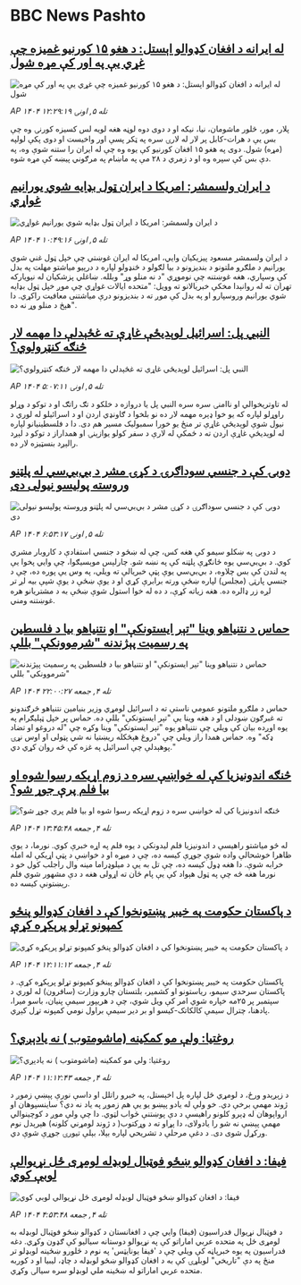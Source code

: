 # BBC News Pashto## [له ایرانه د افغان کډوالو اېستل: د هغو ۱۵ کورنیو غمیزه چې غړي یې په اور کې مړه شول](https://www.bbc.com/pashto/articles/cjw7yee1l24o?at_medium=RSS&at_campaign=rss?at_campaign=githubrss)![له ایرانه د افغان کډوالو اېستل: د هغو ۱۵ کورنیو غمیزه چې غړي یې په اور کې مړه شول](https://ichef.bbci.co.uk/ace/ws/240/cpsprodpb/8650/live/68930710-9943-11f0-b42e-f379dfea869d.jpg)_AP ۱۴۰۴ تله ۵, اونۍ ۱۲:۲۹:۱۹_پلار، مور، څلور ماشومان، نیا، نیکه او د دوی دوه لوڼه هغه لویه لس کسیزه کورنۍ وه چې بس یې د هرات-کابل پر لار له لارۍ سره په ټکر پسې اور واخیست او دوی پکې لولپه (مړه) شول.
دوی په هغو ۱۵ افغان کورنیو کې یوه وه چې له ایران را ستنه شوې وه، په دې بس کې سپره وه او د زمري د ۲۸ مې په ماښام په مرګوني پیښه کې مړه شوه.## [د ایران ولسمشر: امریکا د ایران ټول بډایه شوي یورانیم غواړي](https://www.bbc.com/pashto/articles/cm28rn36801o?at_medium=RSS&at_campaign=rss?at_campaign=githubrss)![د ایران ولسمشر: امریکا د ایران ټول بډایه شوي یورانیم غواړي](https://ichef.bbci.co.uk/ace/ws/240/cpsprodpb/b7a3/live/06aa49d0-9b8e-11f0-928c-71dbb8619e94.jpg)_AP ۱۴۰۴ تله ۵, اونۍ ۱۰:۴۹:۱۶_د ایران ولسمشر مسعود پیزیکیان وايي، امریکا له ایران غوښتي چې خپل ټول غني شوي یورانیم د ملګرو ملتونو د بندیزونو د بیا لګولو د ځنډولو لپاره د درېیو میاشتو مهلت په بدل کې وسپاري، هغه غوښتنه چې نوموړي "د نه منلو وړ" وبلله.
ښاغلي پزشکیان له نیویارکه تهران ته له روانېدا مخکې خبریالانو ته وویل: "متحده ایالات غواړي چې موږ خپل ټول بډایه شوي یورانیم وروسپارو او په بدل کې موږ ته د بندیزونو درې میاشتنی معافیت راکړي. دا هېڅ د منلو وړ نه ده".## [النبي پل: اسرائيل لوېدیځې غاړې ته غځېدلې دا مهمه لار څنګه کنټرولوي؟](https://www.bbc.com/pashto/articles/cwyd1q23ywzo?at_medium=RSS&at_campaign=rss?at_campaign=githubrss)![النبي پل: اسرائيل لوېدیځې غاړې ته غځېدلې دا مهمه لار څنګه کنټرولوي؟](https://ichef.bbci.co.uk/ace/ws/240/cpsprodpb/4d07/live/ccb41c40-9ad6-11f0-92db-77261a15b9d2.jpg)_AP ۱۴۰۴ تله ۵, اونۍ ۵:۰۷:۱۱_له تاوتریخوالي او ناامنۍ سره سره النبي پل یا دروازه د خلکو د تګ راتګ او د توکو د وړلو راوړلو لپاره که یو خوا ډېره مهمه لار ده نو بلخوا د ګاونډي اردن او د اسرائيلو له لوري د نیول شوې لوېدیځې غاړې تر منځ یو خورا سمبولیک مسیر هم دی.
دا د فلسطینیانو لپاره له لوېدیځې غاړې اردن ته د ځمکې له لارې د سفر کولو یوازېنۍ او همداراز د توکو د لېږد رالېږد بنسټيزه لار ده.‌## [دوبۍ کې د جنسي سوداګرۍ د کړۍ مشر د بي‌بي‌سي له پلټنو وروسته پوليسو نیولی دی](https://www.bbc.com/pashto/articles/cx2pj83lg3eo?at_medium=RSS&at_campaign=rss?at_campaign=githubrss)![دوبۍ کې د جنسي سوداګرۍ د کړۍ مشر د بي‌بي‌سي له پلټنو وروسته پوليسو نیولی دی](https://ichef.bbci.co.uk/ace/ws/240/cpsprodpb/ce56/live/bffce150-949e-11f0-84c8-99de564f0440.jpg)_AP ۱۴۰۴ تله ۵, اونۍ ۶:۵۳:۱۷_د دوبۍ په ښکلو سیمو کې هغه کس، چې له ښځو د جنسي استفادې د کاروبار مشري کوي. د بي‌بي‌سي یوه ځانګړې پلټنه کې په نښه شو.
چارلېس موېسیګوا، چې وايي پخوا یې په لندن کې بس چلاوه، د بي‌بي‌سي یوې پټې خبریالې ته ویلي، په وس یې پوره ده، چې د جنسي پارټۍ (مجلس) لپاره ښځې ورته برابرې کړي او د یوې ښځې د یوې شپې بیه لږ تر لږه زر ډالره ده. هغه زیاته کړې، د ده له خوا استول شوې ښځې به د مشتریانو هره غوښتنه ومني.## [حماس د نتنیاهو وینا "تېر ایستونکې" او نتنیاهو بیا د فلسطين په رسمیت پېژندنه "شرموونکې" بللې](https://www.bbc.com/pashto/articles/clyd11e1ndzo?at_medium=RSS&at_campaign=rss?at_campaign=githubrss)![حماس د نتنیاهو وینا "تېر ایستونکې" او نتنیاهو بیا د فلسطين په رسمیت پېژندنه "شرموونکې" بللې](https://ichef.bbci.co.uk/ace/ws/240/cpsprodpb/5a0f/live/788586b0-9b24-11f0-9e88-639937e96930.jpg)_AP ۱۴۰۴ تله ۴, جمعه ۲۲:۰۰:۲۷_حماس د ملګرو ملتونو عمومي ناستې ته د اسرائيل لومړي وزیر بنیامین نتنیاهو څرګندونو ته غبرګون ښودلی او د هغه وینا یې "تېر ایستونکې" بللې ده.
حماس پر خپل ټېلیګرام په یوه اوږده بیان کې ویلي چې نتنیاهو یوه "تېر ایستونکې" وینا وکړه چې "له دروغو او تضاد ډکه" وه.
حماس همدا راز ویلي چې "دروغ هېڅکله ریښتیا نه شي پټولی او اوس نړۍ پوهېدلې چې اسرائيل  په غزه کې څه روان کړي دي."## [څنګه اندونیزیا کې له خواښې سره د زوم اړیکه رسوا شوه او بیا فلم پرې جوړ شو؟](https://www.bbc.com/pashto/articles/crrjkywwvvxo?at_medium=RSS&at_campaign=rss?at_campaign=githubrss)![څنګه اندونیزیا کې له خواښې سره د زوم اړیکه رسوا شوه او بیا فلم پرې جوړ شو؟](https://ichef.bbci.co.uk/ace/ws/240/cpsprodpb/5e3d/live/6ca92950-99f8-11f0-97f5-bd38218a3641.png)_AP ۱۴۰۴ تله ۴, جمعه ۱۳:۴۵:۴۸_له څو میاشتو راهیسې د اندونیزیا فلم لیدونکي د یوه فلم په اړه خبرې کوي. نورما، د یوې ظاهرا خوشحالې واده شوې جوړې کیسه ده، چې د میړه او د خواښې د پټې اړیکې له امله خرابه شوې.
دا هغه ډول کیسه ده، چې تل به یې د میلوډراما مینه وال راجلب کول خو د نورما هغه څه چې په ټول هېواد کې یې پام ځان ته اړولی هغه د دې مشهور شوي فلم رېښتونې کیسه ده.## [د پاکستان حکومت په خیبر پښتونخوا کې د افغان کډوالو پنځو کمپونو تړلو پرېکړه کړې](https://www.bbc.com/pashto/articles/cn82jve4v10o?at_medium=RSS&at_campaign=rss?at_campaign=githubrss)![د پاکستان حکومت په خیبر پښتونخوا کې د افغان کډوالو پنځو کمپونو تړلو پرېکړه کړې](https://ichef.bbci.co.uk/ace/ws/240/cpsprodpb/bc21/live/758afa10-9ad1-11f0-92db-77261a15b9d2.jpg)_AP ۱۴۰۴ تله ۴, جمعه ۱۲:۱۱:۱۲_پاکستان حکومت په خیبر پښتونخوا کې د افغان کډوالو پینځو کمپونو تړلو پرېکړه کړې. د پاکستان سرحدي سیمو، ریاستونو او کشمیر، بلتستان چارو وزارت (سافرون) له لوري د سپتمبر پر ۲۵مه خپاره شوي امر کې ویل شوي، چې د هریپور سیمې پنیان، باسو میرا، پادهنا، چترال سیمې کالکاتک-کیسو او بر دیر سیمې براول نومي کمپونه تړل کېږي.## [روغتیا: ولې مو کمکینه (ماشومتوب ) نه یادېږي؟](https://www.bbc.com/pashto/articles/c98e7xn3rg4o?at_medium=RSS&at_campaign=rss?at_campaign=githubrss)![روغتیا: ولې مو کمکینه (ماشومتوب ) نه یادېږي؟](https://ichef.bbci.co.uk/ace/ws/240/cpsprodpb/d386/live/9c1c6420-9603-11f0-9cf6-cbf3e73ce2b9.png)_AP ۱۴۰۴ تله ۴, جمعه ۱۱:۱۲:۴۳_د زېږېدو ورځ، د لومړي ځل لپاره پل اخېستل، په خبرو راتلل او داسې نورې پېښې زموږ د ژوند مهمې برخې دي. خو ولې له یادو پېښو یو یې هم زموږ په یاد نه دي؟
ساينسپوهان او ارواپوهان له ډېرو کلونو راهيسې د دې پوښتنې ځواب لټوي.
دا چې ولې موږ د کوچینوالي مهمې پېښې نه شو را یادولای، دا پړاو ته د وړکتوب( د ژوند لومړني کلونه) هېرېدل نوم ورکړل شوی دی. د دغې مرحلې د تشریحي لپاره بېلا، بېلې تیورۍ جوړې شوې دي.## [فیفا: د افغان کډوالو ښځو فوټبال لوبډله لومړی ځل نړیوالې لوبې کوي](https://www.bbc.com/pashto/articles/c8jm3gmx932o?at_medium=RSS&at_campaign=rss?at_campaign=githubrss)![فیفا: د افغان کډوالو ښځو فوټبال لوبډله لومړی ځل نړیوالې لوبې کوي](https://ichef.bbci.co.uk/ace/ws/240/cpsprodpb/4205/live/93aaffa0-9a94-11f0-928c-71dbb8619e94.jpg)_AP ۱۴۰۴ تله ۴, جمعه ۴:۵۳:۴۸_د فوټبال نړیوال فدراسیون (فیفا) وايي چې د افغانستان د کډوالو ښځو فوټبال لوبډله به لومړی ځل په متحده عربي اماراتو کې په نړیوالو دوستانه سیالیو کې ګډون وکړي.
دغه فدراسیون په یوه خبرپاڼه کې ویلي چې د 'فیفا یونایټس' په نوم د څلورو ښځينه لوبډلو تر منځ په دې "تاریخي" لوبلړۍ کې به د افغان کډوالو ښځو لوبډله د چاډ، لیبیا او د کوربه متحده عربي اماراتو له ښځينه‌ ملي لوبډلو سره سیالۍ وکړي.